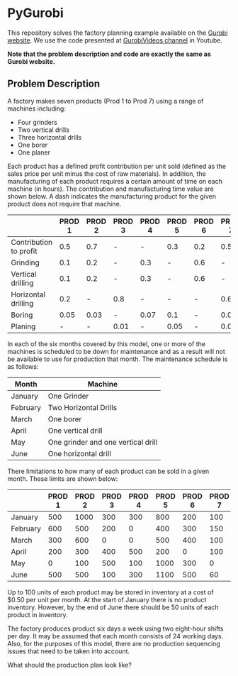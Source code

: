 # PyGurobi

This repository solves the factory planning example available on the [Gurobi website](http://www.gurobi.com/resources/examples/factory-planning-I). We use the code presented at [GurobiVideos channel](https://www.youtube.com/watch?v=5mct7ltVeVc) in Youtube. 

**Note that the problem description and code are exactly the same as Gurobi website.**

## Problem Description
A factory makes seven products (Prod 1 to Prod 7) using a range of machines including:

- Four grinders
- Two vertical drills
- Three horizontal drills
- One borer
- One planer

Each product has a defined profit contribution per unit sold (defined as the sales price per unit minus the cost of raw materials). In addition, the manufacturing of each product requires a certain amount of time on each machine (in hours). The contribution and manufacturing time value are shown below. A dash indicates the manufacturing product for the given product does not require that machine.

|     | PROD 1 | PROD 2 | PROD 3 | PROD 4 | PROD 5 | PROD 6 | PROD 7 |
| ------------ | ------------- | ------------ | ------------- | ------------ | ------------- | ------------ | ------------- |
| Contribution to profit | 0.5 | 0.7 | - | - | 0.3 | 0.2 | 0.5 |
| Grinding | 0.1 | 0.2 | - | 0.3 | - | 0.6 | - |
| Vertical drilling | 0.1 | 0.2 | - | 0.3 | - | 0.6 | - |
| Horizontal drilling | 0.2 | - | 0.8 | - | - | - | 0.6 |
| Boring | 0.05 | 0.03 | - | 0.07 | 0.1 | - | 0.08 |
| Planing | - | - | 0.01 | - | 0.05 | - | 0.05 |

In each of the six months covered by this model, one or more of the machines is scheduled to be down for maintenance and as a result will not be available to use for production that month. The maintenance schedule is as follows:

| Month | Machine | 
| ------------ | ------------- |
| January | One Grinder | 
| February | Two Horizontal Drills | 
| March | One borer | 
| April | One vertical drill | 
| May | One grinder and one vertical drill | 
| June | One horizontal drill | 

There limitations to how many of each product can be sold in a given month. These limits are shown below:

|     | PROD 1 | PROD 2 | PROD 3 | PROD 4 | PROD 5 | PROD 6 | PROD 7 |
| ------------ | ------------- | ------------ | ------------- | ------------ | ------------- | ------------ | ------------- |
| January | 500 | 1000 | 300 | 300	| 800 | 200 | 100 |
| February | 600 | 500 | 200 | 0 | 400 | 300 | 150 |
| March | 300 | 600 | 0 | 0 | 500 | 400	 | 100 |
| April | 200 | 300 | 400 | 500	| 200 | 0 | 100 |
| May | 0 | 100 | 500 | 100 | 1000 | 300 | 0 |
| June | 500 | 500 | 100 | 300 | 1100 | 500 | 60 |

Up to 100 units of each product may be stored in inventory at a cost of $0.50 per unit per month. At the start of January there is no product inventory. However, by the end of June there should be 50 units of each product in inventory.

The factory produces product six days a week using two eight-hour shifts per day. It may be assumed that each month consists of 24 working days. Also, for the purposes of this model, there are no production sequencing issues that need to be taken into account.

What should the production plan look like?
